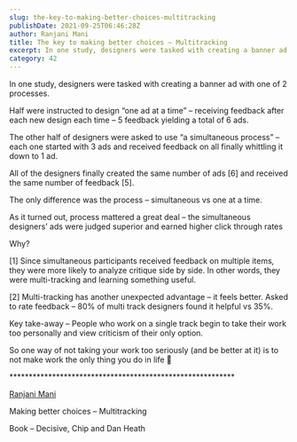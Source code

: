 ```yaml
---
slug: the-key-to-making-better-choices-multitracking
publishDate: 2021-09-25T06:46:28Z
author: Ranjani Mani
title: The key to making better choices – Multitracking 
excerpt: In one study, designers were tasked with creating a banner ad with one of 2 processes. Half were instructed to design “one ad at a time” – receiving feedback after each new design each time – 5 feedback yielding a total of 6 ads. The other half of designers were asked to use “a simultaneous  ... 
category: 42
---
```


In one study, designers were tasked with creating a banner ad with one of 2 processes.

Half were instructed to design “one ad at a time” – receiving feedback after each new design each time – 5 feedback yielding a total of 6 ads.

The other half of designers were asked to use “a simultaneous process” – each one started with 3 ads and received feedback on all finally whittling it down to 1 ad.

All of the designers finally created the same number of ads \[6\] and received the same number of feedback \[5\].

The only difference was the process – simultaneous vs one at a time.

As it turned out, process mattered a great deal – the simultaneous designers’ ads were judged superior and earned higher click through rates

Why?

\[1\] Since simultaneous participants received feedback on multiple items, they were more likely to analyze critique side by side. In other words, they were multi-tracking and learning something useful.

\[2\] Multi-tracking has another unexpected advantage – it feels better. Asked to rate feedback – 80% of multi track designers found it helpful vs 35%.

Key take-away – People who work on a single track begin to take their work too personally and view criticism of their only option.

So one way of not taking your work too seriously (and be better at it) is to not make work the only thing you do in life 🙂

\*\*\*\*\*\*\*\*\*\*\*\*\*\*\*\*\*\*\*\*\*\*\*\*\*\*\*\*\*\*\*\*\*\*\*\*\*\*\*\*\*\*\*\*\*\*\*\*\*\*\*\*\*\*\*\*\*\*

[Ranjani Mani](https://www.linkedin.com/feed/#)

Making better choices – Multitracking

Book – Decisive, Chip and Dan Heath